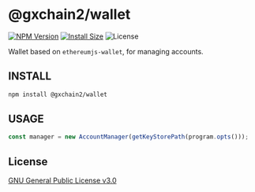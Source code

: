 # @gxchain2/wallet
[![NPM Version](https://img.shields.io/npm/v/@gxchain2/wallet)](https://www.npmjs.org/package/@gxchain2/wallet)
[![Install Size](https://packagephobia.now.sh/badge?p=@gxchain2/wallet)](https://packagephobia.now.sh/result?p=@gxchain2/wallet)
![License](https://img.shields.io/npm/l/@gxchain2/wallet)


Wallet based on `ethereumjs-wallet`, for managing accounts.

## INSTALL

```sh
npm install @gxchain2/wallet
```

## USAGE

```ts
const manager = new AccountManager(getKeyStorePath(program.opts()));
```

## License

[GNU General Public License v3.0](https://www.gnu.org/licenses/gpl-3.0.en.html)